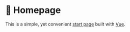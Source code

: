 # 🏡 Homepage

This is a simple, yet convenient [start page](https://en.wikipedia.org/wiki/Home_page)
built with [Vue](https://vuejs.org).
